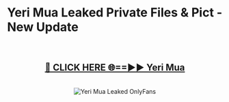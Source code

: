 # Yeri Mua Leaked Private Files & Pict - New Update
<br>
<div align="center">
<h2><a href="https://mediafilles.blogspot.com/?title=Yeri_Mua" rel="nofollow">🔴 CLICK HERE 🌐==►► Yeri Mua</a></h2>
<br>
<a href="https://mediafilles.blogspot.com/?title=Yeri_Mua" rel="nofollow" data-target="animated-image.originalLink"><img src="https://i.ibb.co.com/WyWwxjT/player-gif2.gif" alt="Yeri Mua Leaked OnlyFans" style="max-width: 100%; display: inline-block;" data-target="animated-image.originalImage"></a>
</div>
<br>